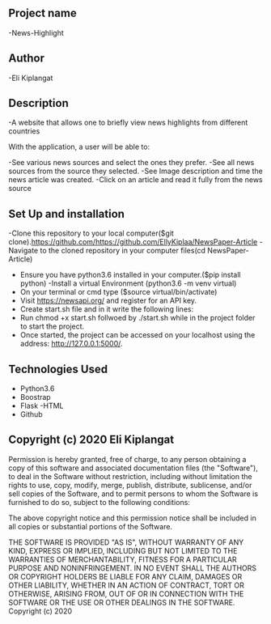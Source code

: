 ## Project name
-News-Highlight

## Author

-Eli Kiplangat
## Description

-A website that allows one to briefly view news highlights from different countries


With the application, a user will be able to:

-See various news sources and select the ones they prefer.
-See all news sources from the source they selected.
-See Image description and time the news article was created.
-Click on an article and read it fully from the news source

## Set Up and installation
-Clone this repository to your local computer($git clone).https://github.com/https://github.com/EllyKiplaa/NewsPaper-Article
-Navigate to the cloned repository in your computer files(cd NewsPaper-Article)
- Ensure you have python3.6 installed in your computer.($pip install python)
-Install a virtual Environment (python3.6 -m venv virtual)
- On your terminal or cmd type ($source virtual/bin/activate)
- Visit https://newsapi.org/ and register for an API key.
- Create start.sh file and in it write the following lines:
- Run chmod +x start.sh follwoed by ./start.sh while in the project folder to start the project.
- Once started, the project can be accessed on your localhost using the address: http://127.0.0.1:5000/.

## Technologies Used

- Python3.6
- Boostrap
- Flask
-HTML
- Github

## Copyright (c) 2020 Eli Kiplangat

Permission is hereby granted, free of charge, to any person obtaining a copy of this software and associated documentation files (the "Software"), to deal in the Software without restriction, including without limitation the rights to use, copy, modify, merge, publish, distribute, sublicense, and/or sell copies of the Software, and to permit persons to whom the Software is furnished to do so, subject to the following conditions:

The above copyright notice and this permission notice shall be included in all copies or substantial portions of the Software.

THE SOFTWARE IS PROVIDED "AS IS", WITHOUT WARRANTY OF ANY KIND, EXPRESS OR IMPLIED, INCLUDING BUT NOT LIMITED TO THE WARRANTIES OF MERCHANTABILITY, FITNESS FOR A PARTICULAR PURPOSE AND NONINFRINGEMENT. IN NO EVENT SHALL THE AUTHORS OR COPYRIGHT HOLDERS BE LIABLE FOR ANY CLAIM, DAMAGES OR OTHER LIABILITY, WHETHER IN AN ACTION OF CONTRACT, TORT OR OTHERWISE, ARISING FROM, OUT OF OR IN CONNECTION WITH THE SOFTWARE OR THE USE OR OTHER DEALINGS IN THE SOFTWARE. Copyright (c) 2020